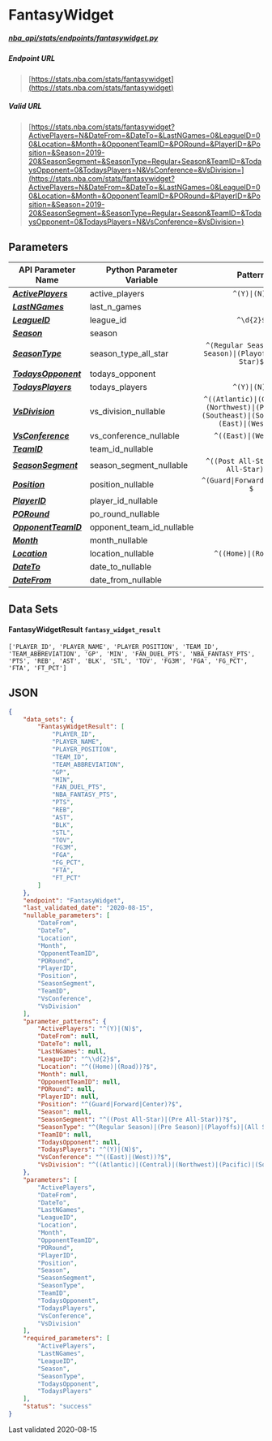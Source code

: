 # FantasyWidget
##### [nba_api/stats/endpoints/fantasywidget.py](https://github.com/swar/nba_api/blob/master/nba_api/stats/endpoints/fantasywidget.py)

##### Endpoint URL
>[https://stats.nba.com/stats/fantasywidget](https://stats.nba.com/stats/fantasywidget)

##### Valid URL
>[https://stats.nba.com/stats/fantasywidget?ActivePlayers=N&DateFrom=&DateTo=&LastNGames=0&LeagueID=00&Location=&Month=&OpponentTeamID=&PORound=&PlayerID=&Position=&Season=2019-20&SeasonSegment=&SeasonType=Regular+Season&TeamID=&TodaysOpponent=0&TodaysPlayers=N&VsConference=&VsDivision=](https://stats.nba.com/stats/fantasywidget?ActivePlayers=N&DateFrom=&DateTo=&LastNGames=0&LeagueID=00&Location=&Month=&OpponentTeamID=&PORound=&PlayerID=&Position=&Season=2019-20&SeasonSegment=&SeasonType=Regular+Season&TeamID=&TodaysOpponent=0&TodaysPlayers=N&VsConference=&VsDivision=)

## Parameters
API Parameter Name | Python Parameter Variable | Pattern | Required | Nullable
------------ | ------------ | :-----------: | :---: | :---:
[_**ActivePlayers**_](https://github.com/swar/nba_api/blob/master/docs/nba_api/stats/library/parameters.md#ActivePlayers) | active_players | `^(Y)\|(N)$` | `Y` |  | 
[_**LastNGames**_](https://github.com/swar/nba_api/blob/master/docs/nba_api/stats/library/parameters.md#LastNGames) | last_n_games |  | `Y` |  | 
[_**LeagueID**_](https://github.com/swar/nba_api/blob/master/docs/nba_api/stats/library/parameters.md#LeagueID) | league_id | `^\d{2}$` | `Y` |  | 
[_**Season**_](https://github.com/swar/nba_api/blob/master/docs/nba_api/stats/library/parameters.md#Season) | season |  | `Y` |  | 
[_**SeasonType**_](https://github.com/swar/nba_api/blob/master/docs/nba_api/stats/library/parameters.md#SeasonType) | season_type_all_star | `^(Regular Season)\|(Pre Season)\|(Playoffs)\|(All Star)$` | `Y` |  | 
[_**TodaysOpponent**_](https://github.com/swar/nba_api/blob/master/docs/nba_api/stats/library/parameters.md#TodaysOpponent) | todays_opponent |  | `Y` |  | 
[_**TodaysPlayers**_](https://github.com/swar/nba_api/blob/master/docs/nba_api/stats/library/parameters.md#TodaysPlayers) | todays_players | `^(Y)\|(N)$` | `Y` |  | 
[_**VsDivision**_](https://github.com/swar/nba_api/blob/master/docs/nba_api/stats/library/parameters.md#VsDivision) | vs_division_nullable | `^((Atlantic)\|(Central)\|(Northwest)\|(Pacific)\|(Southeast)\|(Southwest)\|(East)\|(West))?$` |  | `Y` | 
[_**VsConference**_](https://github.com/swar/nba_api/blob/master/docs/nba_api/stats/library/parameters.md#VsConference) | vs_conference_nullable | `^((East)\|(West))?$` |  | `Y` | 
[_**TeamID**_](https://github.com/swar/nba_api/blob/master/docs/nba_api/stats/library/parameters.md#TeamID) | team_id_nullable |  |  | `Y` | 
[_**SeasonSegment**_](https://github.com/swar/nba_api/blob/master/docs/nba_api/stats/library/parameters.md#SeasonSegment) | season_segment_nullable | `^((Post All-Star)\|(Pre All-Star))?$` |  | `Y` | 
[_**Position**_](https://github.com/swar/nba_api/blob/master/docs/nba_api/stats/library/parameters.md#Position) | position_nullable | `^(Guard\|Forward\|Center)?$` |  | `Y` | 
[_**PlayerID**_](https://github.com/swar/nba_api/blob/master/docs/nba_api/stats/library/parameters.md#PlayerID) | player_id_nullable |  |  | `Y` | 
[_**PORound**_](https://github.com/swar/nba_api/blob/master/docs/nba_api/stats/library/parameters.md#PORound) | po_round_nullable |  |  | `Y` | 
[_**OpponentTeamID**_](https://github.com/swar/nba_api/blob/master/docs/nba_api/stats/library/parameters.md#OpponentTeamID) | opponent_team_id_nullable |  |  | `Y` | 
[_**Month**_](https://github.com/swar/nba_api/blob/master/docs/nba_api/stats/library/parameters.md#Month) | month_nullable |  |  | `Y` | 
[_**Location**_](https://github.com/swar/nba_api/blob/master/docs/nba_api/stats/library/parameters.md#Location) | location_nullable | `^((Home)\|(Road))?$` |  | `Y` | 
[_**DateTo**_](https://github.com/swar/nba_api/blob/master/docs/nba_api/stats/library/parameters.md#DateTo) | date_to_nullable |  |  | `Y` | 
[_**DateFrom**_](https://github.com/swar/nba_api/blob/master/docs/nba_api/stats/library/parameters.md#DateFrom) | date_from_nullable |  |  | `Y` | 

## Data Sets
#### FantasyWidgetResult `fantasy_widget_result`
```text
['PLAYER_ID', 'PLAYER_NAME', 'PLAYER_POSITION', 'TEAM_ID', 'TEAM_ABBREVIATION', 'GP', 'MIN', 'FAN_DUEL_PTS', 'NBA_FANTASY_PTS', 'PTS', 'REB', 'AST', 'BLK', 'STL', 'TOV', 'FG3M', 'FGA', 'FG_PCT', 'FTA', 'FT_PCT']
```


## JSON
```json
{
    "data_sets": {
        "FantasyWidgetResult": [
            "PLAYER_ID",
            "PLAYER_NAME",
            "PLAYER_POSITION",
            "TEAM_ID",
            "TEAM_ABBREVIATION",
            "GP",
            "MIN",
            "FAN_DUEL_PTS",
            "NBA_FANTASY_PTS",
            "PTS",
            "REB",
            "AST",
            "BLK",
            "STL",
            "TOV",
            "FG3M",
            "FGA",
            "FG_PCT",
            "FTA",
            "FT_PCT"
        ]
    },
    "endpoint": "FantasyWidget",
    "last_validated_date": "2020-08-15",
    "nullable_parameters": [
        "DateFrom",
        "DateTo",
        "Location",
        "Month",
        "OpponentTeamID",
        "PORound",
        "PlayerID",
        "Position",
        "SeasonSegment",
        "TeamID",
        "VsConference",
        "VsDivision"
    ],
    "parameter_patterns": {
        "ActivePlayers": "^(Y)|(N)$",
        "DateFrom": null,
        "DateTo": null,
        "LastNGames": null,
        "LeagueID": "^\\d{2}$",
        "Location": "^((Home)|(Road))?$",
        "Month": null,
        "OpponentTeamID": null,
        "PORound": null,
        "PlayerID": null,
        "Position": "^(Guard|Forward|Center)?$",
        "Season": null,
        "SeasonSegment": "^((Post All-Star)|(Pre All-Star))?$",
        "SeasonType": "^(Regular Season)|(Pre Season)|(Playoffs)|(All Star)$",
        "TeamID": null,
        "TodaysOpponent": null,
        "TodaysPlayers": "^(Y)|(N)$",
        "VsConference": "^((East)|(West))?$",
        "VsDivision": "^((Atlantic)|(Central)|(Northwest)|(Pacific)|(Southeast)|(Southwest)|(East)|(West))?$"
    },
    "parameters": [
        "ActivePlayers",
        "DateFrom",
        "DateTo",
        "LastNGames",
        "LeagueID",
        "Location",
        "Month",
        "OpponentTeamID",
        "PORound",
        "PlayerID",
        "Position",
        "Season",
        "SeasonSegment",
        "SeasonType",
        "TeamID",
        "TodaysOpponent",
        "TodaysPlayers",
        "VsConference",
        "VsDivision"
    ],
    "required_parameters": [
        "ActivePlayers",
        "LastNGames",
        "LeagueID",
        "Season",
        "SeasonType",
        "TodaysOpponent",
        "TodaysPlayers"
    ],
    "status": "success"
}
```

Last validated 2020-08-15